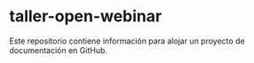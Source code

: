 # taller-open-webinar
Este repositorio contiene información para alojar un proyecto de documentación en GitHub.
